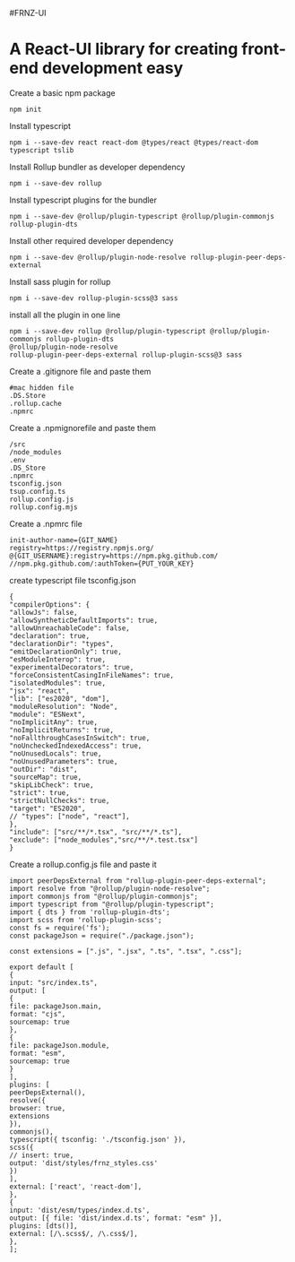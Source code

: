#FRNZ-UI

<h1>A React-UI library for creating front-end development easy</h1>

<p>Create a basic npm package

    npm init

</p>

<p> Install typescript

    npm i --save-dev react react-dom @types/react @types/react-dom typescript tslib

</p>

<p>Install Rollup bundler as developer dependency

    npm i --save-dev rollup

</p>

<p>Install typescript plugins for the bundler

    npm i --save-dev @rollup/plugin-typescript @rollup/plugin-commonjs rollup-plugin-dts

</p>

<p>Install other required developer dependency

    npm i --save-dev @rollup/plugin-node-resolve rollup-plugin-peer-deps-external

</p>

<p>Install sass plugin for rollup

    npm i --save-dev rollup-plugin-scss@3 sass

</p>

<p>install all the plugin in one line

    npm i --save-dev rollup @rollup/plugin-typescript @rollup/plugin-commonjs rollup-plugin-dts
    @rollup/plugin-node-resolve
    rollup-plugin-peer-deps-external rollup-plugin-scss@3 sass

</p>

<p> Create a .gitignore file and paste them

    #mac hidden file
    .DS.Store
    .rollup.cache
    .npmrc

</p>

<p>Create a .npmignorefile and paste them

    /src
    /node_modules
    .env
    .DS_Store
    .npmrc
    tsconfig.json
    tsup.config.ts
    rollup.config.js
    rollup.config.mjs

</p>

<p>Create a .npmrc file

    init-author-name={GIT_NAME}
    registry=https://registry.npmjs.org/
    @{GIT_USERNAME}:registry=https://npm.pkg.github.com/
    //npm.pkg.github.com/:authToken={PUT_YOUR_KEY}

</p>

<p>create typescript file tsconfig.json

    {
    "compilerOptions": {
    "allowJs": false,
    "allowSyntheticDefaultImports": true,
    "allowUnreachableCode": false,
    "declaration": true,
    "declarationDir": "types",
    "emitDeclarationOnly": true,
    "esModuleInterop": true,
    "experimentalDecorators": true,
    "forceConsistentCasingInFileNames": true,
    "isolatedModules": true,
    "jsx": "react",
    "lib": ["es2020", "dom"],
    "moduleResolution": "Node",
    "module": "ESNext",
    "noImplicitAny": true,
    "noImplicitReturns": true,
    "noFallthroughCasesInSwitch": true,
    "noUncheckedIndexedAccess": true,
    "noUnusedLocals": true,
    "noUnusedParameters": true,
    "outDir": "dist",
    "sourceMap": true,
    "skipLibCheck": true,
    "strict": true,
    "strictNullChecks": true,
    "target": "ES2020",
    // "types": ["node", "react"],
    },
    "include": ["src/**/*.tsx", "src/**/*.ts"],
    "exclude": ["node_modules","src/**/*.test.tsx"]
    }

</p>

<p>Create a rollup.config.js file and paste it

    import peerDepsExternal from "rollup-plugin-peer-deps-external";
    import resolve from "@rollup/plugin-node-resolve";
    import commonjs from "@rollup/plugin-commonjs";
    import typescript from "@rollup/plugin-typescript";
    import { dts } from 'rollup-plugin-dts';
    import scss from 'rollup-plugin-scss';
    const fs = require('fs');
    const packageJson = require("./package.json");

    const extensions = [".js", ".jsx", ".ts", ".tsx", ".css"];

    export default [
    {
    input: "src/index.ts",
    output: [
    {
    file: packageJson.main,
    format: "cjs",
    sourcemap: true
    },
    {
    file: packageJson.module,
    format: "esm",
    sourcemap: true
    }
    ],
    plugins: [
    peerDepsExternal(),
    resolve({
    browser: true,
    extensions
    }),
    commonjs(),
    typescript({ tsconfig: './tsconfig.json' }),
    scss({
    // insert: true,
    output: 'dist/styles/frnz_styles.css'
    })
    ],
    external: ['react', 'react-dom'],
    },
    {
    input: 'dist/esm/types/index.d.ts',
    output: [{ file: 'dist/index.d.ts', format: "esm" }],
    plugins: [dts()],
    external: [/\.scss$/, /\.css$/],
    },
    ];

</p>
